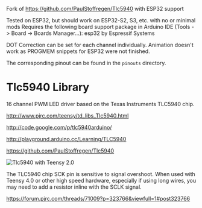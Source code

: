Fork of https://github.com/PaulStoffregen/Tlc5940 with ESP32 support

Tested on ESP32, but should work on ESP32-S2, S3, etc. with no or minimal mods
Requires the following board support package in Arduino IDE (Tools -> Board -> Boards Manager…): esp32 by Espressif Systems

DOT Correction can be set for each channel individually.
Animation doesn't work as PROGMEM snippets for ESP32 were not finished.

The corresponding pinout can be found in the `pinouts` directory.

# Tlc5940 Library

16 channel PWM LED driver based on the Texas Instruments TLC5940 chip.

http://www.pjrc.com/teensy/td_libs_Tlc5940.html

http://code.google.com/p/tlc5940arduino/

http://playground.arduino.cc/Learning/TLC5940

https://github.com/PaulStoffregen/Tlc5940

![Tlc5940 with Teensy 2.0](http://www.pjrc.com/teensy/td_libs_Tlc5940_1.jpg)

The TLC5940 chip SCK pin is sensitive to signal overshoot.  When used with
Teensy 4.0 or other high speed hardware, especially if using long wires, you
may need to add a resistor inline with the SCLK signal.

https://forum.pjrc.com/threads/71009?p=323766&viewfull=1#post323766
